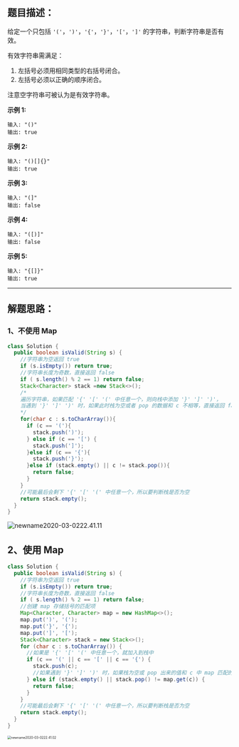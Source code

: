 ## 题目描述：

给定一个只包括 `'('`，`')'`，`'{'`，`'}'`，`'['`，`']'` 的字符串，判断字符串是否有效。

有效字符串需满足：

1. 左括号必须用相同类型的右括号闭合。
2. 左括号必须以正确的顺序闭合。

注意空字符串可被认为是有效字符串。

**示例 1:**

```
输入: "()"
输出: true
```

**示例 2:**

```
输入: "()[]{}"
输出: true
```

**示例 3:**

```
输入: "(]"
输出: false
```

**示例 4:**

```
输入: "([)]"
输出: false
```

**示例 5:**

```
输入: "{[]}"
输出: true
```

----

## 解题思路：

### 1、不使用 Map 

```java
class Solution {
  public boolean isValid(String s) {
    //字符串为空返回 true
    if (s.isEmpty()) return true;
    //字符串长度为奇数，直接返回 false
    if ( s.length() % 2 == 1) return false;
    Stack<Character> stack =new Stack<>();
    /*
    遍历字符串，如果匹配 '{' '[' '(' 中任意一个，则向栈中添加 '}' ']' ')'，
    当遇到 '}' ']' ')' 时，如果此时栈为空或者 pop 的数据和 c 不相等，直接返回 false。
    */
    for(char c : s.toCharArray()){
      if (c == '('){
        stack.push(')');
      } else if (c == '[') {
        stack.push(']');
      }else if (c == '{'){
        stack.push('}');
      }else if (stack.empty() || c != stack.pop()){
        return false;
      }
    }
    //可能最后会剩下 '{' '[' '(' 中任意一个，所以要判断栈是否为空
    return stack.empty();
  }
}

```

![newname2020-03-0222.41.11](https://tva1.sinaimg.cn/large/00831rSTly1gcfyq42ojzj30i402kwed.jpg)

## 2、使用 Map

```java
class Solution {
  public boolean isValid(String s) {
    //字符串为空返回 true
    if (s.isEmpty()) return true;
    //字符串长度为奇数，直接返回 false
    if ( s.length() % 2 == 1) return false;
    //创建 map 存储括号的匹配项
    Map<Character, Character> map = new HashMap<>();
    map.put(')', '(');
    map.put('}', '{');
    map.put(']', '[');
    Stack<Character> stack = new Stack<>();
    for (char c : s.toCharArray()) {
      //如果是 '{' '[' '(' 中任意一个，就加入到栈中
      if (c == '(' || c == '[' || c == '{') {
        stack.push(c);
        //如果遇到 '}' ']' ')' 时，如果栈为空或 pop 出来的值和 c 中 map 匹配的值不相等，返回 fasle。
      } else if (stack.empty() || stack.pop() != map.get(c)) {
        return false;
      }
    }
    //可能最后会剩下 '{' '[' '(' 中任意一个，所以要判断栈是否为空
    return stack.empty();
  }
}
```

<img src="https://tva1.sinaimg.cn/large/00831rSTly1gcfypydvb4j30ha04uaa4.jpg" alt="newname2020-03-0222.41.02" style="zoom:50%;" />